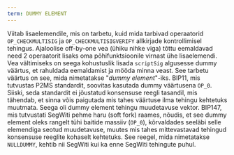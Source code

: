 ```yaml
---
term: DUMMY ELEMENT
---
```


Viitab lisaelemendile, mis on tarbetu, kuid mida tarbivad operaatorid `OP_CHECKMULTISIG` ja `OP_CHECKMULTISIGVERIFY` allkirjade kontrollimisel tehingus. Ajaloolise off-by-one vea (ühiku nihke viga) tõttu eemaldavad need 2 operaatorit lisaks oma põhifunktsioonile virnast ühe lisaelemendi. Vea vältimiseks on seega kohustuslik lisada `scriptSig` algusesse dummy väärtus, et rahuldada eemaldamist ja mööda minna veast. See tarbetu väärtus on see, mida nimetatakse "*dummy element*"-iks. BIP11, mis tutvustas P2MS standardit, soovitas kasutada dummy väärtusena `OP_0`. Siiski, seda standardit ei jõustatud konsensuse reegli tasandil, mis tähendab, et sinna võis paigutada mis tahes väärtuse ilma tehingu kehtetuks muutmata. Seega oli dummy element tehingu muudetavuse vektor. BIP147, mis tutvustati SegWiti pehme haru (soft fork) raames, nõudis, et see dummy element oleks rangelt tühi baitide massiiv (`OP_0`), kõrvaldades seeläbi selle elemendiga seotud muudetavuse, muutes mis tahes mittevastavad tehingud konsensuse reeglite kohaselt kehtetuks. See reegel, mida nimetatakse `NULLDUMMY`, kehtib nii SegWiti kui ka enne SegWiti tehingute puhul.